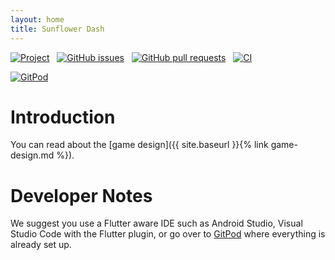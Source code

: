 ```yaml
---
layout: home
title: Sunflower Dash
---
```


[![Project](https://img.shields.io/badge/project-Kanban-orange)](https://github.com/Temperate-Designs/sunflower-dash/projects/1) &nbsp;
[![GitHub issues](https://img.shields.io/github/issues-raw/Temperate-Designs/sunflower-dash?color=green&logo=GitHub&logoColor=white)](https://github.com/Temperate-Designs/sunflower-dash/issues) &nbsp;
[![GitHub pull requests](https://img.shields.io/github/issues-pr-raw/Temperate-Designs/sunflower-dash?color=purple&logo=Github)](https://github.com/Temperate-Designs/sunflower-dash/pulls) &nbsp;
[![CI](https://img.shields.io/github/workflow/status/Temperate-Designs/sunflower-dash/CI%20tests?color=aqua&label=CI&logoColor=indigo)](https://github.com/Temperate-Designs/sunflower-dash/actions/workflows/CI.yaml)

[![GitPod](https://gitpod.io/button/open-in-gitpod.svg)](https://gitpod.io#https://github.com/Temperate-Designs/sunflower-dash)

# Introduction

You can read about the [game design]({{ site.baseurl }}{% link game-design.md %}).

# Developer Notes

We suggest you use a Flutter aware IDE such as Android Studio, Visual
Studio Code with the Flutter plugin, or go over to
[GitPod](https://gitpod.io#https://github.com/Temperate-Designs/sunflower-dash)
where everything is already set up.
